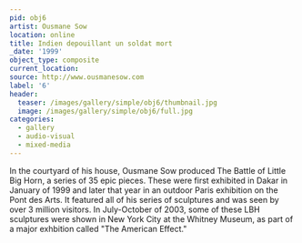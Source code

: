 ```yaml
---
pid: obj6
artist: Ousmane Sow
location: online
title: Indien depouillant un soldat mort
_date: '1999'
object_type: composite
current_location:
source: http://www.ousmanesow.com
label: '6'
header:
  teaser: /images/gallery/simple/obj6/thumbnail.jpg
  image: /images/gallery/simple/obj6/full.jpg
categories:
  - gallery
  - audio-visual
  - mixed-media
---
```

 In the courtyard of his house, Ousmane Sow produced The Battle of Little Big Horn, a series of 35 epic pieces. These were first exhibited in Dakar in January of 1999 and later that year in an outdoor Paris exhibition on the Pont des Arts. It featured all of his series of sculptures and was seen by over 3 million visitors. In July-October of 2003, some of these LBH sculptures were shown in New York City at the Whitney Museum, as part of a major exhbition called "The American Effect."
